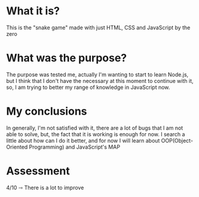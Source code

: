 # What it is?
This is the "snake game" made with just HTML, CSS and JavaScript by the zero

# What was the purpose?
The purpose was tested me, actually I'm wanting to start to learn Node.js, but I think that I don't have the necessary at this moment to continue with it, so, I am trying to better my range of knowledge in JavaScript now.

# My conclusions
In generally, I'm not satisfied with it, there are a lot of bugs that I am not able to solve, but, the fact that it is working is enough for now. I search a little about how can I do it better, and for now I will learn about OOP(Object-Oriented Programming) and JavaScript's MAP

# Assessment
4/10 ⇾ There is a lot to improve
